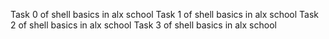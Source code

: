 Task 0 of shell basics in alx school
 Task 1 of shell basics in alx school
Task 2 of shell basics in alx school
Task 3 of shell basics in alx school
